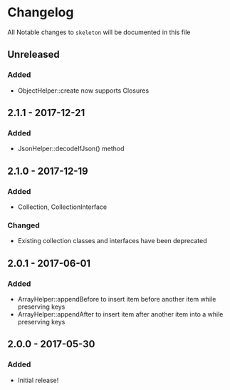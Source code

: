 # Changelog
All Notable changes to `skeleton` will be documented in this file

## Unreleased

### Added
- ObjectHelper::create now supports Closures

## 2.1.1 - 2017-12-21

### Added
- JsonHelper::decodeIfJson() method

## 2.1.0 - 2017-12-19

### Added
- Collection, CollectionInterface

### Changed
- Existing collection classes and interfaces have been deprecated

## 2.0.1 - 2017-06-01

### Added
- ArrayHelper::appendBefore to insert item before another item while preserving keys
- ArrayHelper::appendAfter to insert item after another item into a while preserving keys

## 2.0.0 - 2017-05-30

### Added
- Initial release!

